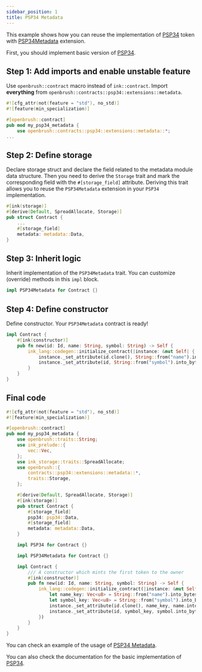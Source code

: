 ```yaml
---
sidebar_position: 1
title: PSP34 Metadata
---
```


This example shows how you can reuse the implementation of [PSP34](https://github.com/Supercolony-net/openbrush-contracts/tree/main/contracts/src/token/psp34) token with [PSP34Metadata](https://github.com/Supercolony-net/openbrush-contracts/tree/main/contracts/src/token/psp34/extensions/metadata.rs) extension.

First, you should implement basic version of [PSP34](/smart-contracts/PSP34).

## Step 1: Add imports and enable unstable feature

Use `openbrush::contract` macro instead of `ink::contract`. Import **everything** from 
`openbrush::contracts::psp34::extensions::metadata`.

```rust
#![cfg_attr(not(feature = "std"), no_std)]
#![feature(min_specialization)]

#[openbrush::contract]
pub mod my_psp34_metadata {
    use openbrush::contracts::psp34::extensions::metadata::*;
...
```

## Step 2: Define storage

Declare storage struct and declare the field related to the metadata module data structure. 
Then you need to derive the `Storage` trait and mark the corresponding field with 
the `#[storage_field]` attribute. Deriving this trait allows you to reuse the 
`PSP34Metadata` extension in your `PSP34` implementation.

```rust
#[ink(storage)]
#[derive(Default, SpreadAllocate, Storage)]
pub struct Contract {
    ...
    #[storage_field]
    metadata: metadata::Data,
}
```

## Step 3: Inherit logic

Inherit implementation of the `PSP34Metadata` trait. You can customize (override) methods in this `impl` block.

```rust
impl PSP34Metadata for Contract {}
```

## Step 4: Define constructor

Define constructor. Your `PSP34Metadata` contract is ready!

```rust
impl Contract {
    #[ink(constructor)]
    pub fn new(id: Id, name: String, symbol: String) -> Self {
        ink_lang::codegen::initialize_contract(|instance: &mut Self| {
            instance._set_attribute(id.clone(), String::from("name").into_bytes(), name.into_bytes());
            instance._set_attribute(id, String::from("symbol").into_bytes(), symbol.into_bytes());
        }
    }
}
```

## Final code

```rust
#![cfg_attr(not(feature = "std"), no_std)]
#![feature(min_specialization)]

#[openbrush::contract]
pub mod my_psp34_metadata {
    use openbrush::traits::String;
    use ink_prelude::{
        vec::Vec,
    };
    use ink_storage::traits::SpreadAllocate;
    use openbrush::{
        contracts::psp34::extensions::metadata::*,
        traits::Storage,
    };

    #[derive(Default, SpreadAllocate, Storage)]
    #[ink(storage)]
    pub struct Contract {
        #[storage_field]
        psp34: psp34::Data,
        #[storage_field]
        metadata: metadata::Data,
    }

    impl PSP34 for Contract {}

    impl PSP34Metadata for Contract {}

    impl Contract {
        /// A constructor which mints the first token to the owner
        #[ink(constructor)]
        pub fn new(id: Id, name: String, symbol: String) -> Self {
            ink_lang::codegen::initialize_contract(|instance: &mut Self| {
                let name_key: Vec<u8> = String::from("name").into_bytes();
                let symbol_key: Vec<u8> = String::from("symbol").into_bytes();
                instance._set_attribute(id.clone(), name_key, name.into_bytes());
                instance._set_attribute(id, symbol_key, symbol.into_bytes());
            })
        }
    }
}
```

You can check an example of the usage of [PSP34 Metadata](https://github.com/Supercolony-net/openbrush-contracts/tree/main/examples/psp34_extensions/metadata).

You can also check the documentation for the basic implementation of [PSP34](/smart-contracts/PSP34).

